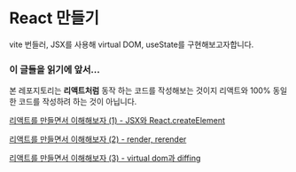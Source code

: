 # React 만들기

vite 번들러, JSX를 사용해 virtual DOM, useState를 구현해보고자합니다.

### 이 글들을 읽기에 앞서...

본 레포지토리는 **리액트처럼** 동작 하는 코드를 작성해보는 것이지
리액트와 100% 동일한 코드를 작성하려 하는 것이 아닙니다.

[리액트를 만들면서 이해해보자 (1) - JSX와 React.createElement](https://0422.tistory.com/317)

[리액트를 만들면서 이해해보자 (2) - render, rerender](https://0422.tistory.com/318)

[리액트를 만들면서 이해해보자 (3) - virtual dom과 diffing](https://0422.tistory.com/319)
